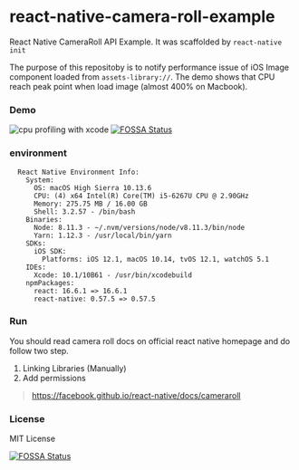 # react-native-camera-roll-example
React Native CameraRoll API Example. It was scaffolded by `react-native init`

The purpose of this repositoby is to notify performance issue of iOS Image component loaded from `assets-library://`.
The demo shows that CPU reach peak point when load image (almost 400% on Macbook).

### Demo

![cpu profiling with xcode](https://user-images.githubusercontent.com/886706/48934895-180daa80-ef49-11e8-9f3a-459c2a68042b.gif)
[![FOSSA Status](https://app.fossa.io/api/projects/git%2Bgithub.com%2Fvreality64%2Freact-native-camera-roll-example.svg?type=shield)](https://app.fossa.io/projects/git%2Bgithub.com%2Fvreality64%2Freact-native-camera-roll-example?ref=badge_shield)

### environment

```text
  React Native Environment Info:
    System:
      OS: macOS High Sierra 10.13.6
      CPU: (4) x64 Intel(R) Core(TM) i5-6267U CPU @ 2.90GHz
      Memory: 275.75 MB / 16.00 GB
      Shell: 3.2.57 - /bin/bash
    Binaries:
      Node: 8.11.3 - ~/.nvm/versions/node/v8.11.3/bin/node
      Yarn: 1.12.3 - /usr/local/bin/yarn
    SDKs:
      iOS SDK:
        Platforms: iOS 12.1, macOS 10.14, tvOS 12.1, watchOS 5.1
    IDEs:
      Xcode: 10.1/10B61 - /usr/bin/xcodebuild
    npmPackages:
      react: 16.6.1 => 16.6.1
      react-native: 0.57.5 => 0.57.5
```

### Run

You should read camera roll docs on official react native homepage and do follow two step.

1. Linking Libraries (Manually)
2. Add permissions

> https://facebook.github.io/react-native/docs/cameraroll

### License

MIT License

[![FOSSA Status](https://app.fossa.io/api/projects/git%2Bgithub.com%2Fvreality64%2Freact-native-camera-roll-example.svg?type=large)](https://app.fossa.io/projects/git%2Bgithub.com%2Fvreality64%2Freact-native-camera-roll-example?ref=badge_large)